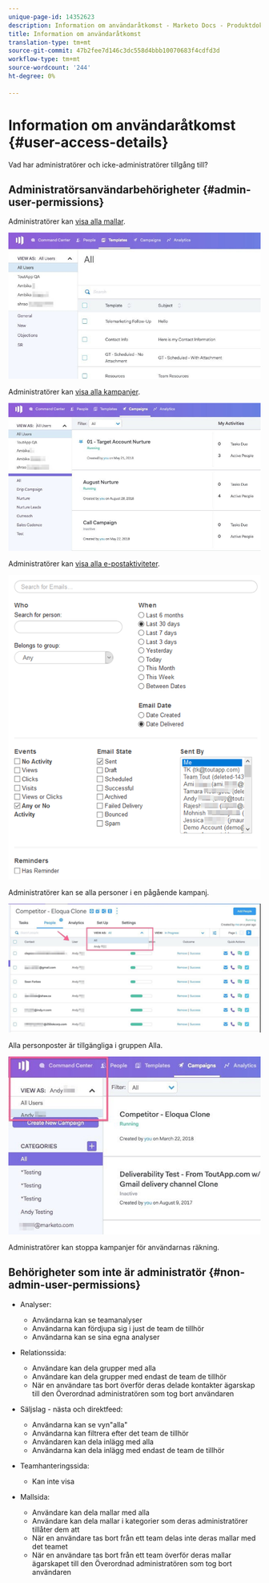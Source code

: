 ```yaml
---
unique-page-id: 14352623
description: Information om användaråtkomst - Marketo Docs - Produktdokumentation
title: Information om användaråtkomst
translation-type: tm+mt
source-git-commit: 47b2fee7d146c3dc558d4bbb10070683f4cdfd3d
workflow-type: tm+mt
source-wordcount: '244'
ht-degree: 0%

---
```



# Information om användaråtkomst {#user-access-details}

Vad har administratörer och icke-administratörer tillgång till?

## Administratörsanvändarbehörigheter {#admin-user-permissions}

Administratörer kan [visa alla mallar](http://docs.marketo.com/x/OYAXAQ).

![](assets/templates.jpg)

Administratörer kan [visa alla kampanjer](http://docs.marketo.com/x/N4AXAQ).

![](assets/campaigns.jpg)

Administratörer kan [visa alla e-postaktiviteter](http://docs.marketo.com/x/SYAXAQ).

![](assets/email-activity.png)

Administratörer kan se alla personer i en pågående kampanj.

![](assets/running.jpg)

Alla personposter är tillgängliga i gruppen Alla.

![](assets/viewed.jpg)

Administratörer kan stoppa kampanjer för användarnas räkning.

## Behörigheter som inte är administratör {#non-admin-user-permissions}

* Analyser:

   * Användarna kan se teamanalyser
   * Användarna kan fördjupa sig i just de team de tillhör
   * Användarna kan se sina egna analyser

* Relationssida:

   * Användare kan dela grupper med alla
   * Användare kan dela grupper med endast de team de tillhör
   * När en användare tas bort överför deras delade kontakter ägarskap till den Överordnad administratören som tog bort användaren

* Säljslag - nästa och direktfeed:

   * Användarna kan se vyn&quot;alla&quot;
   * Användarna kan filtrera efter det team de tillhör
   * Användaren kan dela inlägg med alla
   * Användarna kan dela inlägg med endast de team de tillhör

* Teamhanteringssida:

   * Kan inte visa

* Mallsida:

   * Användare kan dela mallar med alla
   * Användare kan dela mallar i kategorier som deras administratörer tillåter dem att
   * När en användare tas bort från ett team delas inte deras mallar med det teamet
   * När en användare tas bort från ett team överför deras mallar ägarskapet till den Överordnad administratören som tog bort användaren

